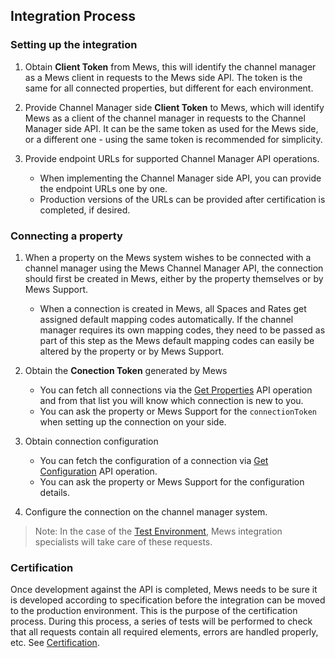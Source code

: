 ## Integration Process

### Setting up the integration

1. Obtain **Client Token** from Mews, this will identify the channel manager as a Mews client in requests to the Mews side API.
The token is the same for all connected properties, but different for each environment.

2. Provide Channel Manager side **Client Token** to Mews, which will identify Mews as a client of the channel manager in requests to the Channel Manager side API.
It can be the same token as used for the Mews side, or a different one - using the same token is recommended for simplicity.

3. Provide endpoint URLs for supported Channel Manager API operations.
   * When implementing the Channel Manager side API, you can provide the endpoint URLs one by one.
   * Production versions of the URLs can be provided after certification is completed, if desired.

### Connecting a property

1. When a property on the Mews system wishes to be connected with a channel manager using the Mews Channel Manager API, the connection should first be created in Mews, either by the property themselves or by Mews Support.
   * When a connection is created in Mews, all Spaces and Rates get assigned default mapping codes automatically.
   If the channel manager requires its own mapping codes, they need to be passed as part of this step as the Mews default mapping codes can easily be altered by the property or by Mews Support.

2. Obtain the **Conection Token** generated by Mews
   * You can fetch all connections via the [Get Properties](../mews-operations/configuration.md#get-properties) API operation and from that list you will know which connection is new to you.
   * You can ask the property or Mews Support for the `connectionToken` when setting up the connection on your side.

3. Obtain connection configuration
   * You can fetch the configuration of a connection via [Get Configuration](../mews-operations/configuration.md#get-configuration) API operation.
   * You can ask the property or Mews Support for the configuration details.

4. Configure the connection on the channel manager system.

> Note: In the case of the [Test Environment](../mews-operations/README.md#test-environment), Mews integration specialists will take care of these requests.

### Certification

Once development against the API is completed, Mews needs to be sure it is developed according to specification before the integration can be moved to the production environment.
This is the purpose of the certification process. During this process, a series of tests will be performed to check that all requests contain all required elements, errors are handled properly, etc.
See [Certification](../certification/README.md).
